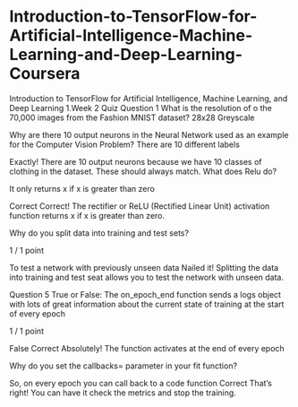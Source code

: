 # Introduction-to-TensorFlow-for-Artificial-Intelligence-Machine-Learning-and-Deep-Learning-Coursera
Introduction to TensorFlow for Artificial Intelligence, Machine Learning, and Deep Learning
1.Week  2 Quiz
Question 1
What is the resolution of o the 70,000 images from the Fashion MNIST dataset?
28x28 Greyscale

Why are there 10 output neurons in the Neural Network used as an example for the Computer Vision Problem?
There are 10 different labels

Exactly! There are 10 output neurons because we have 10 classes of clothing in the dataset. These should always match.
What does Relu do?

It only returns x if x is greater than zero

Correct
Correct! The rectifier or ReLU (Rectified Linear Unit) activation function returns x if x is greater than zero.

Why do you split data into training and test sets?

1 / 1 point

To test a network with previously unseen data
Nailed it! Splitting the data into training and test seat allows you to test the network with unseen data.

Question 5
True or False: The on_epoch_end function sends a logs object with lots of great information about the current state of training at the start of every epoch

1 / 1 point

False
Correct
Absolutely! The function activates at the end of every epoch

Why do you set the callbacks= parameter in your fit function?

So, on every epoch you can call back to a code function
Correct
That’s right! You can have it check the metrics and stop the training.



